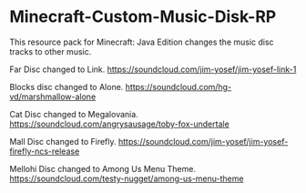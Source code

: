# Minecraft-Custom-Music-Disk-RP

This resource pack for Minecraft: Java Edition changes the music disc tracks to other music.

Far Disc changed to Link. https://soundcloud.com/jim-yosef/jim-yosef-link-1

Blocks disc changed to Alone. https://soundcloud.com/hg-vd/marshmallow-alone

Cat Disc changed to Megalovania. https://soundcloud.com/angrysausage/toby-fox-undertale

Mall Disc changed to Firefly. https://soundcloud.com/jim-yosef/jim-yosef-firefly-ncs-release

Mellohi Disc changed to Among Us Menu Theme. https://soundcloud.com/testy-nugget/among-us-menu-theme
